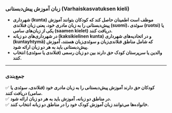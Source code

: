 ### **زبان آموزش پیش‌دبستانی (Varhaiskasvatuksen kieli)**  

- **شهرداری (kunta) موظف است اطمینان حاصل کند که کودکان بتوانند آموزش پیش‌دبستانی را به زبان مادری خود، یعنی زبان فنلاندی (suomi)، سوئدی (ruotsi) یا یکی از زبان‌های سامی (saamen kielet) دریافت کنند.**  
- **در شهرداری‌های دو زبانه (kaksikielinen kunta) و در اتحادیه‌های شهرداری (kuntayhtymä) که شامل مناطق فنلاندی‌زبان و سوئدی‌زبان هستند، آموزش پیش‌دبستانی باید به هر دو زبان ارائه شود.**  
- **والدین یا سرپرستان کودک حق دارند بین دو زبان رسمی (فنلاندی یا سوئدی) انتخاب کنند.**  

---

### **جمع‌بندی**  
✅ **کودکان حق دارند آموزش پیش‌دبستانی را به زبان مادری خود (فنلاندی، سوئدی یا سامی) دریافت کنند.**  
✅ **در مناطق دو زبانه، آموزش باید به هر دو زبان ارائه شود.**  
✅ **خانواده‌ها می‌توانند زبان آموزش کودک خود را در مناطق دو زبانه انتخاب کنند.**